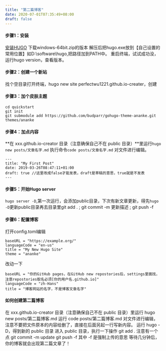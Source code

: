 ```yaml
---
title: "第二篇博客"
date: 2020-07-01T07:35:49+08:00
draft: false
---
```

#### 步骤1：安装
[安装HUGO](https://github.com/gohugoio/hugo/releases)
下载windows-64bit.zip的版本
解压后把hugo.exe放到【自己设置的常用位置】如D:\software\hugo\,把路径加到PATH中。
重启终端，试试成功没，运行hugo version，查看版本。
#### 步骤2：创建一个新站
找个空目录打开终端，hugo new site perfectwu1221.github.io-creater，创建
#### 步骤3：加个皮肤主题
```
cd quickstart
git init
git submodule add https://github.com/budparr/gohugo-theme-ananke.git themes/ananke
```
#### 步骤4：加点内容
**在 xxx.github.io-creator 目录（注意确保自己不在 public 目录）**里运行`hugo new posts/文章名字.md`
执行命令`code posts/文章名字.md` 对文件进行编辑。
```
---
title: "My First Post"
date: 2019-03-26T08:47:11+01:00
draft: true //这里改成false才能发表，draft是草稿的意思，true就是不发表
---
```
#### 步骤5：开始Hugo server
`hugo server -D`,第一次运行，会添加public目录，下次有新文章更新，得先`hugo -D`更新public目录再去目录里git add . ; git commit -m 更新描述 ; git push -f
#### 步骤6：配置博客
打开config.toml编辑
```
baseURL = "https://example.org/"
languageCode = "en-us"
title = "My New Hugo Site"
theme = "ananke"
```
改动一下
```
baseURL = "你的GitHub pages，在GitHub new repostories后，settings里面找，注意repostories取名必须[你的用户名.github.io]"
languageCode = "zh-Hans"
title = "博客网站的名字，不是博客文章名字"
```
#### 如何创建第二篇博客
在 xxx.github.io-creator 目录（注意确保自己不在 public 目录）里运行 hugo new posts/第二篇博客.md
运行 code posts/第二篇博客.md 对文件进行编辑，注意不要把文件原本的内容给删了，直接在后面另起一行写新内容。
运行 hugo -D，得到新的 public 目录
进入 public 目录，执行一下操作
git add . 注意有一个点
git commit -m update
git push -f 其中 -f 是强制上传的意思
等待几分钟后，你的博客就会出现第二篇文章了！